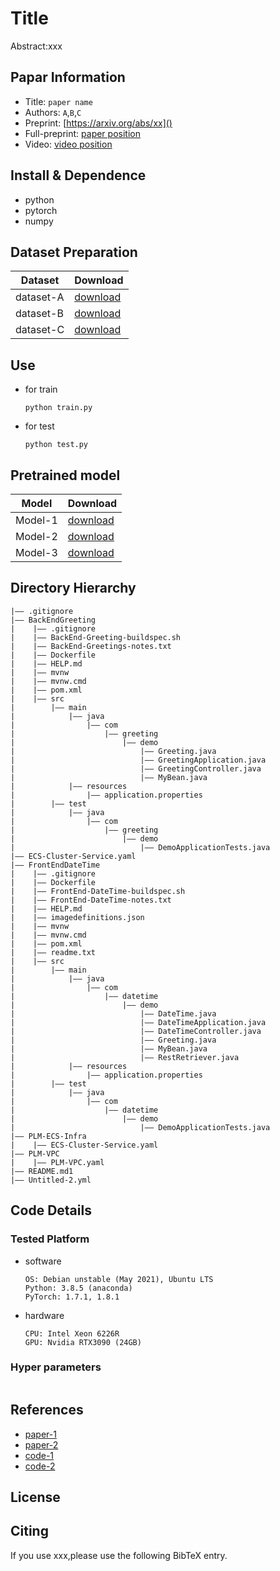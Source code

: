Title
===
Abstract:xxx
## Papar Information
- Title:  `paper name`
- Authors:  `A`,`B`,`C`
- Preprint: [https://arxiv.org/abs/xx]()
- Full-preprint: [paper position]()
- Video: [video position]()

## Install & Dependence
- python
- pytorch
- numpy

## Dataset Preparation
| Dataset | Download |
| ---     | ---   |
| dataset-A | [download]() |
| dataset-B | [download]() |
| dataset-C | [download]() |

## Use
- for train
  ```
  python train.py
  ```
- for test
  ```
  python test.py
  ```
## Pretrained model
| Model | Download |
| ---     | ---   |
| Model-1 | [download]() |
| Model-2 | [download]() |
| Model-3 | [download]() |


## Directory Hierarchy
```
|—— .gitignore
|—— BackEndGreeting
|    |—— .gitignore
|    |—— BackEnd-Greeting-buildspec.sh
|    |—— BackEnd-Greetings-notes.txt
|    |—— Dockerfile
|    |—— HELP.md
|    |—— mvnw
|    |—— mvnw.cmd
|    |—— pom.xml
|    |—— src
|        |—— main
|            |—— java
|                |—— com
|                    |—— greeting
|                        |—— demo
|                            |—— Greeting.java
|                            |—— GreetingApplication.java
|                            |—— GreetingController.java
|                            |—— MyBean.java
|            |—— resources
|                |—— application.properties
|        |—— test
|            |—— java
|                |—— com
|                    |—— greeting
|                        |—— demo
|                            |—— DemoApplicationTests.java
|—— ECS-Cluster-Service.yaml
|—— FrontEndDateTime
|    |—— .gitignore
|    |—— Dockerfile
|    |—— FrontEnd-DateTime-buildspec.sh
|    |—— FrontEnd-DateTime-notes.txt
|    |—— HELP.md
|    |—— imagedefinitions.json
|    |—— mvnw
|    |—— mvnw.cmd
|    |—— pom.xml
|    |—— readme.txt
|    |—— src
|        |—— main
|            |—— java
|                |—— com
|                    |—— datetime
|                        |—— demo
|                            |—— DateTime.java
|                            |—— DateTimeApplication.java
|                            |—— DateTimeController.java
|                            |—— Greeting.java
|                            |—— MyBean.java
|                            |—— RestRetriever.java
|            |—— resources
|                |—— application.properties
|        |—— test
|            |—— java
|                |—— com
|                    |—— datetime
|                        |—— demo
|                            |—— DemoApplicationTests.java
|—— PLM-ECS-Infra
|    |—— ECS-Cluster-Service.yaml
|—— PLM-VPC
|    |—— PLM-VPC.yaml
|—— README.md1
|—— Untitled-2.yml
```
## Code Details
### Tested Platform
- software
  ```
  OS: Debian unstable (May 2021), Ubuntu LTS
  Python: 3.8.5 (anaconda)
  PyTorch: 1.7.1, 1.8.1
  ```
- hardware
  ```
  CPU: Intel Xeon 6226R
  GPU: Nvidia RTX3090 (24GB)
  ```
### Hyper parameters
```
```
## References
- [paper-1]()
- [paper-2]()
- [code-1](https://github.com)
- [code-2](https://github.com)
  
## License

## Citing
If you use xxx,please use the following BibTeX entry.
```
```

